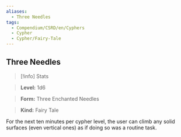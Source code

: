 ```yaml
---
aliases:
  - Three Needles
tags:
  - Compendium/CSRD/en/Cyphers
  - Cypher
  - Cypher/Fairy-Tale
---
```

  
    
## Three Needles    
>[!info] Stats    
> **Level:** 1d6    
> **Form:** Three Enchanted Needles    
> **Kind:** Fairy Tale  
    
For the next ten minutes per cypher level, the user can climb any solid surfaces (even vertical ones) as if doing so was a routine task.